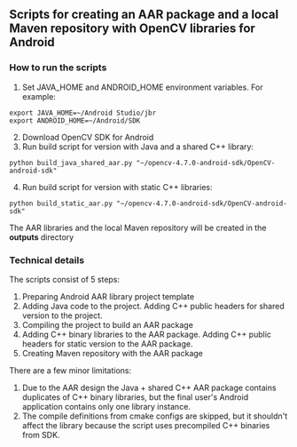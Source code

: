 ## Scripts for creating an AAR package and a local Maven repository with OpenCV libraries for Android

### How to run the scripts
1. Set JAVA_HOME and ANDROID_HOME environment variables. For example:
```
export JAVA_HOME=~/Android Studio/jbr
export ANDROID_HOME=~/Android/SDK
```
2. Download OpenCV SDK for Android
3. Run build script for version with Java and a shared C++ library:
```
python build_java_shared_aar.py "~/opencv-4.7.0-android-sdk/OpenCV-android-sdk"
```
4. Run build script for version with static C++ libraries:
```
python build_static_aar.py "~/opencv-4.7.0-android-sdk/OpenCV-android-sdk"
```
The AAR libraries and the local Maven repository will be created in the **outputs** directory
### Technical details
The scripts consist of 5 steps:
1. Preparing Android AAR library project template
2. Adding Java code to the project. Adding C++ public headers for shared version to the project.
3. Compiling the project to build an AAR package
4. Adding C++ binary libraries to the AAR package. Adding C++ public headers for static version to the AAR package.
5. Creating Maven repository with the AAR package

There are a few minor limitations:
1. Due to the AAR design the Java + shared C++ AAR package contains duplicates of C++ binary libraries, but the final user's Android application contains only one library instance.
2. The compile definitions from cmake configs are skipped, but it shouldn't affect the library because the script uses precompiled C++ binaries from SDK.
